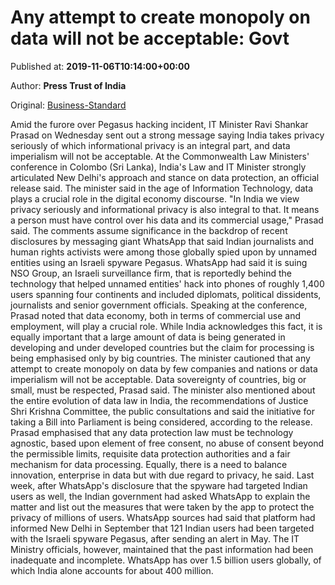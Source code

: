 
# Any attempt to create monopoly on data will not be acceptable: Govt

Published at: **2019-11-06T10:14:00+00:00**

Author: **Press Trust of India**

Original: [Business-Standard](https://www.business-standard.com/article/economy-policy/any-attempt-to-create-monopoly-on-data-will-not-be-acceptable-govt-119110600881_1.html)

Amid the furore over Pegasus hacking incident, IT Minister Ravi Shankar Prasad on Wednesday sent out a strong message saying India takes privacy seriously of which informational privacy is an integral part, and data imperialism will not be acceptable.
At the Commonwealth Law Ministers' conference in Colombo (Sri Lanka), India's Law and IT Minister strongly articulated New Delhi's approach and stance on data protection, an official release said.
The minister said in the age of Information Technology, data plays a crucial role in the digital economy discourse.
"In India we view privacy seriously and informational privacy is also integral to that. It means a person must have control over his data and its commercial usage," Prasad said.
The comments assume significance in the backdrop of recent disclosures by messaging giant WhatsApp that said Indian journalists and human rights activists were among those globally spied upon by unnamed entities using an Israeli spyware Pegasus.
WhatsApp had said it is suing NSO Group, an Israeli surveillance firm, that is reportedly behind the technology that helped unnamed entities' hack into phones of roughly 1,400 users spanning four continents and included diplomats, political dissidents, journalists and senior government officials.
Speaking at the conference, Prasad noted that data economy, both in terms of commercial use and employment, will play a crucial role.
While India acknowledges this fact, it is equally important that a large amount of data is being generated in developing and under developed countries but the claim for processing is being emphasised only by big countries.
The minister cautioned that any attempt to create monopoly on data by few companies and nations or data imperialism will not be acceptable.
Data sovereignty of countries, big or small, must be respected, Prasad said.
The minister also mentioned about the entire evolution of data law in India, the recommendations of Justice Shri Krishna Committee, the public consultations and said the initiative for taking a Bill into Parliament is being considered, according to the release.
Prasad emphasised that any data protection law must be technology agnostic, based upon element of free consent, no abuse of consent beyond the permissible limits, requisite data protection authorities and a fair mechanism for data processing.
Equally, there is a need to balance innovation, enterprise in data but with due regard to privacy, he said.
Last week, after WhatsApp's disclosure that the spyware had targeted Indian users as well, the Indian government had asked WhatsApp to explain the matter and list out the measures that were taken by the app to protect the privacy of millions of users.
WhatsApp sources had said that platform had informed New Delhi in September that 121 Indian users had been targeted with the Israeli spyware Pegasus, after sending an alert in May. The IT Ministry officials, however, maintained that the past information had been inadequate and incomplete.
WhatsApp has over 1.5 billion users globally, of which India alone accounts for about 400 million.
